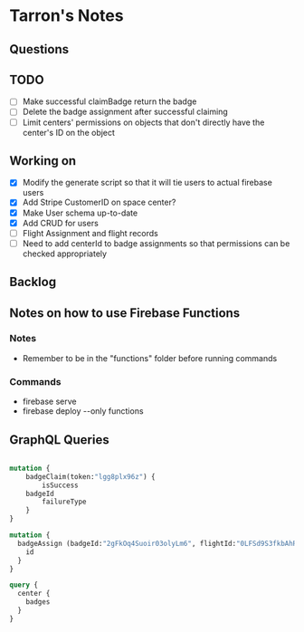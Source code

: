 # Tarron's Notes

## Questions

## TODO

- [ ] Make successful claimBadge return the badge
- [ ] Delete the badge assignment after successful claiming
- [ ] Limit centers' permissions on objects that don't directly have the center's ID on the object

## Working on

- [x] Modify the generate script so that it will tie users to actual firebase users
- [x] Add Stripe CustomerID on space center?
- [x] Make User schema up-to-date
- [x] Add CRUD for users
- [ ] Flight Assignment and flight records
- [ ] Need to add centerId to badge assignments so that permissions can be checked appropriately

## Backlog

## Notes on how to use Firebase Functions

### Notes

- Remember to be in the "functions" folder before running commands

### Commands

- firebase serve
- firebase deploy --only functions

## GraphQL Queries
```graphql

mutation {
    badgeClaim(token:"lgg8plx96z") {
        isSuccess
    badgeId
        failureType
    }
}

mutation {
  badgeAssign (badgeId:"2gFkOq4Suoir03olyLm6", flightId:"0LFSd9S3fkbAhRvDHmFV") {
    id
  }
}

query {
  center {
    badges
  }
}

```